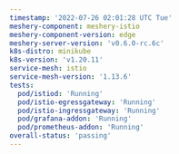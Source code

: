 ```yaml
---
timestamp: '2022-07-26 02:01:28 UTC Tue'
meshery-component: meshery-istio
meshery-component-version: edge
meshery-server-version: 'v0.6.0-rc.6c'
k8s-distro: minikube
k8s-version: 'v1.20.11'
service-mesh: istio
service-mesh-version: '1.13.6'
tests:
  pod/istiod: 'Running'
  pod/istio-egressgateway: 'Running'
  pod/istio-ingressgateway: 'Running'
  pod/grafana-addon: 'Running'
  pod/prometheus-addon: 'Running'
overall-status: 'passing'
---
```

